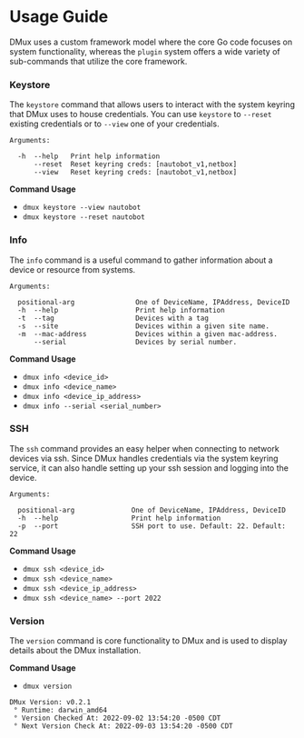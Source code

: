 # Usage Guide
DMux uses a custom framework model where the core Go code focuses on system functionality,
whereas the `plugin` system offers a wide variety of sub-commands that utilize the core framework.

### Keystore
The `keystore` command that allows users to interact with the system keyring that DMux
uses to house credentials. You can use `keystore` to `--reset` existing credentials
or to `--view` one of your credentials.

```
Arguments:

  -h  --help   Print help information
      --reset  Reset keyring creds: [nautobot_v1,netbox]
      --view   Reset keyring creds: [nautobot_v1,netbox]
```

**Command Usage**

* `dmux keystore --view nautobot`
* `dmux keystore --reset nautobot`

### Info
The `info` command is a useful command to gather information about a device or
resource from systems. 

```
Arguments:

  positional-arg               One of DeviceName, IPAddress, DeviceID
  -h  --help                   Print help information
  -t  --tag                    Devices with a tag
  -s  --site                   Devices within a given site name.
  -m  --mac-address            Devices within a given mac-address.
      --serial                 Devices by serial number.
```

**Command Usage**

* `dmux info <device_id>`
* `dmux info <device_name>`
* `dmux info <device_ip_address>`
* `dmux info --serial <serial_number>`


### SSH
The `ssh` command provides an easy helper when connecting to network devices via ssh.
Since DMux handles credentials via the system keyring service, it can also handle 
setting up your ssh session and logging into the device. 

```
Arguments:

  positional-arg              One of DeviceName, IPAddress, DeviceID
  -h  --help                  Print help information
  -p  --port                  SSH port to use. Default: 22. Default: 22
```

**Command Usage**

* `dmux ssh <device_id>`
* `dmux ssh <device_name>`
* `dmux ssh <device_ip_address>`
* `dmux ssh <device_name> --port 2022`

### Version
The `version` command is core functionality to DMux and is used to display details
about the DMux installation.

**Command Usage**

* `dmux version`

```
DMux Version: v0.2.1
 ° Runtime: darwin_amd64
 ° Version Checked At: 2022-09-02 13:54:20 -0500 CDT
 ° Next Version Check At: 2022-09-03 13:54:20 -0500 CDT
```
